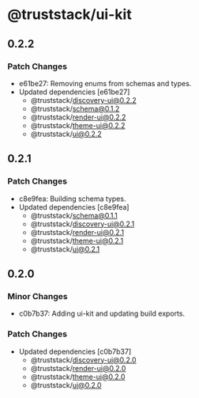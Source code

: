 # @truststack/ui-kit

## 0.2.2

### Patch Changes

- e61be27: Removing enums from schemas and types.
- Updated dependencies [e61be27]
  - @truststack/discovery-ui@0.2.2
  - @truststack/schema@0.1.2
  - @truststack/render-ui@0.2.2
  - @truststack/theme-ui@0.2.2
  - @truststack/ui@0.2.2

## 0.2.1

### Patch Changes

- c8e9fea: Building schema types.
- Updated dependencies [c8e9fea]
  - @truststack/schema@0.1.1
  - @truststack/discovery-ui@0.2.1
  - @truststack/render-ui@0.2.1
  - @truststack/theme-ui@0.2.1
  - @truststack/ui@0.2.1

## 0.2.0

### Minor Changes

- c0b7b37: Adding ui-kit and updating build exports.

### Patch Changes

- Updated dependencies [c0b7b37]
  - @truststack/discovery-ui@0.2.0
  - @truststack/render-ui@0.2.0
  - @truststack/theme-ui@0.2.0
  - @truststack/ui@0.2.0
